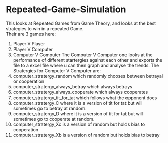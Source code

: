 # Repeated-Game-Simulation
This looks at Repeated Games from Game Theory, and looks at the best strategies to win in a repeated Game.  
Their are 3 games here:
  1. Player V Player
  2. Player V Computer
  3. Computer V Computer
The Computer V Computer one looks at the performance of different startergies against each other and exports the file to a excel file where u can then graph and analyse the trends.
The Stratergies for Computer V Computer are:
  1. computer_stratergy_random which randomly chooses between betrayal or cooperation
  2. computer_stratergy_always_betray which always betrays
  3. computer_stratergy_always_cooperate which always cooperates
  4. computer_stratergy_tit_for_tat which follows what the opponent does
  5. computer_stratergy_C where it is a version of tit for tat but will sometimes go to betray at random.
  6. computer_stratergy_D where it is a version of tit for tat but will sometimes go to cooperate at random.
  7. computer_stratergy_Xc is a version of random but holds bias to cooperation
  8. computer_stratergy_Xb is a version of random but holds bias to betray
